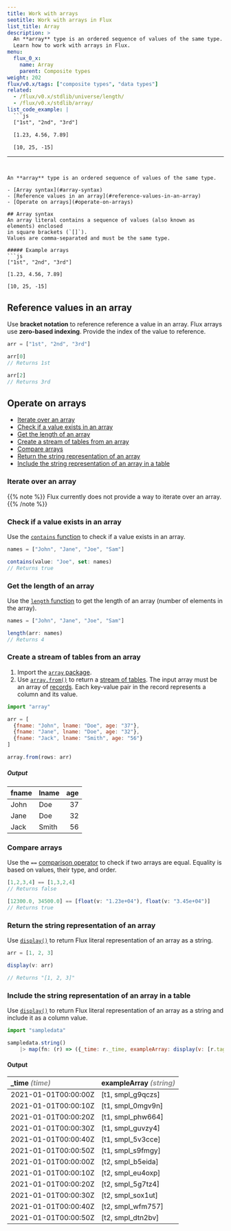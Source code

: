 ```yaml
---
title: Work with arrays
seotitle: Work with arrays in Flux
list_title: Array
description: >
  An **array** type is an ordered sequence of values of the same type.
  Learn how to work with arrays in Flux.
menu:
  flux_0_x:
    name: Array
    parent: Composite types
weight: 202
flux/v0.x/tags: ["composite types", "data types"]
related:
  - /flux/v0.x/stdlib/universe/length/
  - /flux/v0.x/stdlib/array/
list_code_example: |
  ```js
  ["1st", "2nd", "3rd"]

  [1.23, 4.56, 7.89]

  [10, 25, -15]
  ```
---
```


An **array** type is an ordered sequence of values of the same type.

- [Array syntax](#array-syntax)
- [Reference values in an array](#reference-values-in-an-array)
- [Operate on arrays](#operate-on-arrays)

## Array syntax
An array literal contains a sequence of values (also known as elements) enclosed
in square brackets (`[]`).
Values are comma-separated and must be the same type.

##### Example arrays
```js
["1st", "2nd", "3rd"]

[1.23, 4.56, 7.89]

[10, 25, -15]
```

## Reference values in an array
Use **bracket notation** to reference reference a value in an array. 
Flux arrays use **zero-based indexing**.
Provide the index of the value to reference.

```js
arr = ["1st", "2nd", "3rd"]

arr[0]
// Returns 1st

arr[2]
// Returns 3rd
```

## Operate on arrays

- [Iterate over an array](#iterate-over-an-array)
- [Check if a value exists in an array](#check-if-a-value-exists-in-an-array)
- [Get the length of an array](#get-the-length-of-an-array)
- [Create a stream of tables from an array](#create-a-stream-of-tables-from-an-array)
- [Compare arrays](#compare-arrays)
- [Return the string representation of an array](#return-the-string-representation-of-an-array)
- [Include the string representation of an array in a table](#include-the-string-representation-of-an-array-in-a-table)

### Iterate over an array
{{% note %}}
Flux currently does not provide a way to iterate over an array.
{{% /note %}}

### Check if a value exists in an array
Use the [`contains` function](/flux/v0.x/stdlib/universe/contains/) to check if
a value exists in an array.

```js
names = ["John", "Jane", "Joe", "Sam"]

contains(value: "Joe", set: names)
// Returns true
```

### Get the length of an array
Use the [`length` function](/flux/v0.x/stdlib/universe/length/) to get the
length of an array (number of elements in the array). 

```js
names = ["John", "Jane", "Joe", "Sam"]

length(arr: names)
// Returns 4
```

### Create a stream of tables from an array
1. Import the [`array` package](/flux/v0.x/stdlib/array/).
2. Use [`array.from()`](/flux/v0.x/stdlib/array/from/) to return a
   [stream of tables](/flux/v0.x/get-started/data-model/#stream-of-tables).
   The input array must be an array of [records](/flux/v0.x/data-types/composite/record/).
   Each key-value pair in the record represents a column and its value.

```js
import "array"

arr = [
  {fname: "John", lname: "Doe", age: "37"},
  {fname: "Jane", lname: "Doe", age: "32"},
  {fname: "Jack", lname: "Smith", age: "56"}
]

array.from(rows: arr)
```

##### Output
| fname | lname | age |
| :---- | :---- | --: |
| John  | Doe   |  37 |
| Jane  | Doe   |  32 |
| Jack  | Smith |  56 |

### Compare arrays
Use the `==` [comparison operator](/flux/v0.x/spec/operators/#comparison-operators)
to check if two arrays are equal.
Equality is based on values, their type, and order.

```js
[1,2,3,4] == [1,3,2,4]
// Returns false

[12300.0, 34500.0] == [float(v: "1.23e+04"), float(v: "3.45e+04")]
// Returns true
```

### Return the string representation of an array
Use [`display()`](/flux/v0.x/stdlib/universe/display/) to return Flux literal 
representation of an array as a string.

```js
arr = [1, 2, 3]

display(v: arr)

// Returns "[1, 2, 3]"
```

### Include the string representation of an array in a table
Use [`display()`](/flux/v0.x/stdlib/universe/display/) to return Flux literal
representation of an array as a string and include it as a column value.

```js
import "sampledata"

sampledata.string()
    |> map(fn: (r) => ({_time: r._time, exampleArray: display(v: [r.tag, r._value])}))
```

#### Output
| _time <em style="opacity:.5">(time)</em> | exampleArray <em style="opacity:.5">(string)</em> |
| :--------------------------------------- | :----------------------------------------------- |
| 2021-01-01T00:00:00Z                     | [t1, smpl_g9qczs]                                |
| 2021-01-01T00:00:10Z                     | [t1, smpl_0mgv9n]                                |
| 2021-01-01T00:00:20Z                     | [t1, smpl_phw664]                                |
| 2021-01-01T00:00:30Z                     | [t1, smpl_guvzy4]                                |
| 2021-01-01T00:00:40Z                     | [t1, smpl_5v3cce]                                |
| 2021-01-01T00:00:50Z                     | [t1, smpl_s9fmgy]                                |
| 2021-01-01T00:00:00Z                     | [t2, smpl_b5eida]                                |
| 2021-01-01T00:00:10Z                     | [t2, smpl_eu4oxp]                                |
| 2021-01-01T00:00:20Z                     | [t2, smpl_5g7tz4]                                |
| 2021-01-01T00:00:30Z                     | [t2, smpl_sox1ut]                                |
| 2021-01-01T00:00:40Z                     | [t2, smpl_wfm757]                                |
| 2021-01-01T00:00:50Z                     | [t2, smpl_dtn2bv]                                |
